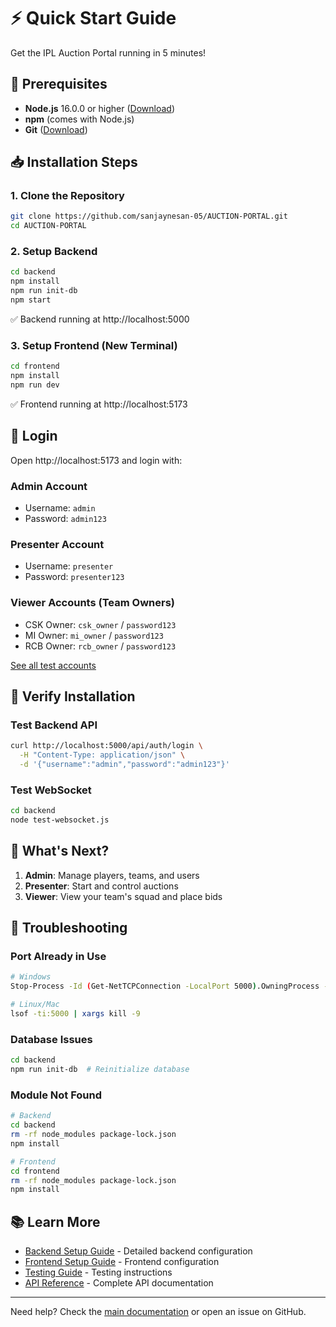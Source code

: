 # ⚡ Quick Start Guide

Get the IPL Auction Portal running in 5 minutes!

## 🎯 Prerequisites

- **Node.js** 16.0.0 or higher ([Download](https://nodejs.org/))
- **npm** (comes with Node.js)
- **Git** ([Download](https://git-scm.com/))

## 📥 Installation Steps

### 1. Clone the Repository

```bash
git clone https://github.com/sanjaynesan-05/AUCTION-PORTAL.git
cd AUCTION-PORTAL
```

### 2. Setup Backend

```bash
cd backend
npm install
npm run init-db
npm start
```

✅ Backend running at http://localhost:5000

### 3. Setup Frontend (New Terminal)

```bash
cd frontend
npm install
npm run dev
```

✅ Frontend running at http://localhost:5173

## 🔐 Login

Open http://localhost:5173 and login with:

### Admin Account
- Username: `admin`
- Password: `admin123`

### Presenter Account
- Username: `presenter`
- Password: `presenter123`

### Viewer Accounts (Team Owners)
- CSK Owner: `csk_owner` / `password123`
- MI Owner: `mi_owner` / `password123`
- RCB Owner: `rcb_owner` / `password123`

[See all test accounts](../guides/TEST-ACCOUNTS.md)

## 🧪 Verify Installation

### Test Backend API
```bash
curl http://localhost:5000/api/auth/login \
  -H "Content-Type: application/json" \
  -d '{"username":"admin","password":"admin123"}'
```

### Test WebSocket
```bash
cd backend
node test-websocket.js
```

## 🎯 What's Next?

1. **Admin**: Manage players, teams, and users
2. **Presenter**: Start and control auctions
3. **Viewer**: View your team's squad and place bids

## 🐛 Troubleshooting

### Port Already in Use
```bash
# Windows
Stop-Process -Id (Get-NetTCPConnection -LocalPort 5000).OwningProcess -Force

# Linux/Mac
lsof -ti:5000 | xargs kill -9
```

### Database Issues
```bash
cd backend
npm run init-db  # Reinitialize database
```

### Module Not Found
```bash
# Backend
cd backend
rm -rf node_modules package-lock.json
npm install

# Frontend
cd frontend
rm -rf node_modules package-lock.json
npm install
```

## 📚 Learn More

- [Backend Setup Guide](BACKEND-SETUP.md) - Detailed backend configuration
- [Frontend Setup Guide](FRONTEND-SETUP.md) - Frontend configuration
- [Testing Guide](../guides/TESTING.md) - Testing instructions
- [API Reference](../api/REST-API.md) - Complete API documentation

---

Need help? Check the [main documentation](../MASTER-GUIDE.md) or open an issue on GitHub.
